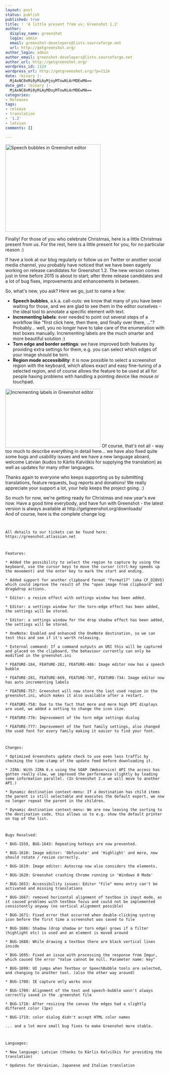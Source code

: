 ```yaml
---
layout: post
status: publish
published: true
title: ! 'A little present from us: Greenshot 1.2'
author:
  display_name: greenshot
  login: admin
  email: greenshot-developers@lists.sourceforge.net
  url: http://getgreenshot.org/
author_login: admin
author_email: greenshot-developers@lists.sourceforge.net
author_url: http://getgreenshot.org/
wordpress_id: 1124
wordpress_url: http://getgreenshot.org/?p=1124
date: !binary |-
  MjAxNC0xMi0yMiAyMjoyMTowNiArMDEwMA==
date_gmt: !binary |-
  MjAxNC0xMi0yMiAyMDoyMTowNiArMDEwMA==
categories:
- Releases
tags:
- release
- translation
- '1.2'
- latvian
comments: []

---
```

<p><a href="http://getgreenshot.org/2014/12/22/a-little-present-from-us-greenshot-1-2/speech-bubbles/" rel="attachment wp-att-1127"><img src="http://getgreenshot.org/wp-content/uploads/2014/12/speech-bubbles-300x276.png" alt="Speech bubbles in Greenshot editor" width="300" height="276" class="alignright size-medium wp-image-1127" /></a></p>
<p>Finally! For those of you who celebrate Christmas, here is a little Christmas present from us. For the rest, here is a little present for you, for no particular reason :)</p>
<p>If have a look at our blog regularly or follow us on Twitter or another social media channel, you probably have noticed that we have been eagerly working on release candidates for Greenshot 1.2. The new version comes just in time before 2015 is about to start; after three release candidates and a lot of bug fixes, improvements and enhancements in between.</p>
<p>So, what's new, you ask? Here we go, just to name a few:</p>
<ul>
<li><strong>Speech bubbles</strong>, a.k.a. call-outs: we know that many of you have been waiting for those, and we are glad to see them in the editor ourselves - the ideal tool to annotate a specific element with text.</li>
<li><strong>Incrementing labels</strong>: ever needed to point out several steps of a workflow like "first click here, then there, and finally over there, ..."? Probably... well, you no longer have to take care of the enumeration with text boxes manually. Incrementing labels are the much smarter and more beautiful solution :)</li>
<li><strong>Torn edge and border settings</strong>: we have improved both features by providing extra settings for them, e.g. you can select which edges of your image should be torn.</li>
<li><strong>Region mode accessibility</strong>: it is now possible to select a screenshot region with the keyboard, which allows exact and easy fine-tuning of a selected region, and of course allows the feature to be used at all for people having problems with handling a pointing device like mouse or touchpad.</li>
</ul>
<p><a href="http://getgreenshot.org/2014/12/22/a-little-present-from-us-greenshot-1-2/incrementing-labels/" rel="attachment wp-att-1128"><img src="http://getgreenshot.org/wp-content/uploads/2014/12/incrementing-labels-300x185.png" alt="Incrementing labels in Greenshot editor" width="300" height="185" class="alignleft size-medium wp-image-1128" /></a> Of course, that's not all - way too much to describe everything in detail here... we have also fixed quite some bugs and usability issues and we have a new language aboard, welcome Latvian (kudos to Kārlis Kalviškis for supplying the translation) as well as updates for many other languages.</p>
<p>Thanks again to everyone who keeps supporting us by submitting translations, feature requests, bug reports and donations! We really appreciate your support a lot, your help keeps the project going. :)</p>
<p>So much for now, we're getting ready for Christmas and new year's eve now. Have a good time everybody, and have fun with Greenshot - the latest version is always available at http://getgreenshot.org/downloads/<br />
And of course, here is the complete change log:</p>
<p><code><br />
All details to our tickets can be found here: https://greenshot.atlassian.net</p>
<p>Features:<br />
* Added the possibility to select the region to capture by using the keyboard, use the cursor keys to move the cursor (ctrl-key speeds up the movement) and the enter key to mark the start and ending.<br />
* Added support for another clipboard format "Format17" (aka CF_DIBV5) which could improve the result of the "open image from clipboard" and drag&drop actions.<br />
* Editor: a resize effect with settings window has been added.<br />
* Editor: a settings window for the torn-edge effect has been added, the settings will be stored.<br />
* Editor: a settings window for the drop shadow effect has been added, the settings will be stored.<br />
* OneNote: Enabled and enhanced the OneNote destination, so we can test this and see if it's worth releasing.<br />
* External command: If a command outputs an URI this will be captured and placed on the clipboard, the behaviour currently can only be modified in the greenshot.ini<br />
* FEATURE-184, FEATURE-282, FEATURE-486: Image editor now has a speech bubble<br />
* FEATURE-281, FEATURE-669, FEATURE-707, FEATURE-734: Image editor now has auto incrementing labels<br />
* FEATURE-757: Greenshot will now store the last used region in the greenshot.ini, which makes it also available after a restart.<br />
* FEATURE-758: Due to the fact that more and more high DPI displays are used, we added a setting to change the icon size.<br />
* FEATURE-776: Improvement of the torn edge settings dialog<br />
* FEATURE-777: Improvement of the font family settings, also changed the used font for every family making it easier to find your font.</p>
<p>Changes:<br />
* Optimized Greenshots update check to use even less traffic by checking the time-stamp of the update feed before downloading it.<br />
* JIRA: With JIRA 6.x using the SOAP (Webservice) API the access has gotten really slow, we improved the performance slightly by loading some information parallel. (In Greenshot 2.x we will move to another API.)<br />
* Dynamic destination context-menu: If a destination has child items the parent is still selectable and executes the default export, we now no longer repeat the parent in the children.<br />
* Dynamic destination context-menu: We are now leaving the sorting to the destination code, this allows us to e.g. show the default printer on top of the list.</p>
<p>Bugs Resolved:<br />
* BUG-1559, BUG-1643: Repeating hotkeys are now prevented.<br />
* BUG-1610: Image editor: 'Obfuscate' and 'Highlight' and more, now should rotate / resize correctly.<br />
* BUG-1619: Image editor: Autocrop now also considers the elements.<br />
* BUG-1620: Greenshot crashing Chrome running in 'Windows 8 Mode'<br />
* BUG-1653: Accessibility issues: Editor "File" menu entry can't be activated and missing translations<br />
* BUG-1667: removed horizontal alignment of textbox in input mode, as it caused problems with textbox focus and could not be implemented consistently anyway (no vertical alignment possible)<br />
* BUG-1671: Fixed error that occurred when double-clicking systray icon before the first time a screenshot was saved to file<br />
* BUG-1686: Shadow (drop shadow or torn edge) grows if a filter (highlight etc) is used and an element is moved around<br />
* BUG-1688: While drawing a textbox there are black vertical lines inside<br />
* BUG-1695: Fixed an issue with processing the response from Imgur, which caused the error "Value cannot be null. Parameter name: key"<br />
* BUG-1699: UI jumps when Textbox or SpeechBubble tools are selected, and changing to another tool. (also the other way around)<br />
* BUG-1700: IE capture only works once<br />
* BUG-1709: Alignment of the text and speech-bubble wasn't always correctly saved in the .greenshot file<br />
* BUG-1710: After resizing the canvas the edges had a slightly different color (1px)<br />
* BUG-1719: color dialog didn't accept HTML color names<br />
... and a lot more small bug fixes to make Greenshot more stable.</p>
<p>Languages:<br />
* New language: Latvian (thanks to Kārlis Kalviškis for providing the translation)<br />
* Updates for Ukrainian, Japanese and Italian translation<br />
</code></p>
